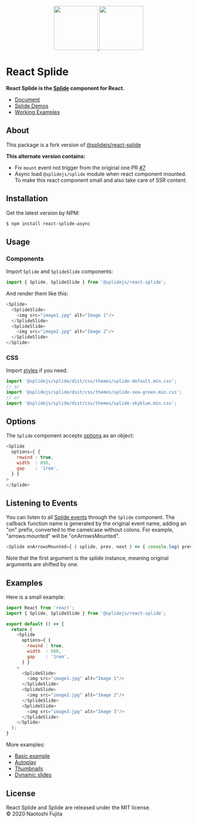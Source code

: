 <p align="center">
    <a href="https://splidejs.com" target="_blank">
        <img width="120px" src="images/splide-logo.png">
    </a>
    <a href="https://reactjs.org/" target="_blank">
        <img width="120px" src="images/react-logo.png">
    </a>
</p>

# React Splide

**React Splide is the [Splide](https://github.com/Splidejs/splide) component for React.**
* [Document](https://splidejs.com/integration-react-splide/)
* [Splide Demos](https://splidejs.com/)
* [Working Examples](https://splidejs.github.io/react-splide/)

## About

This package is a fork version of [@splidejs/react-splide](https://github.com/Splidejs/react-splide)

**This alternate version contains:**
- Fix `mount` event not trigger from the original one PR [#7](https://github.com/Splidejs/react-splide/pull/7/)
- Async load `@splidejs/splide` module when react component mounted. To make this react component small and also take care of SSR content.


## Installation
Get the latest version by NPM:
```bash
$ npm install react-splide-async
```

## Usage
### Components
Import `Splide` and `SplideSlide` components:
```javascript
import { Splide, SplideSlide } from '@splidejs/react-splide';
```
And render them like this:
```javascript
<Splide>
  <SplideSlide>
    <img src="image1.jpg" alt="Image 1"/>
  </SplideSlide>
  <SplideSlide>
    <img src="image2.jpg" alt="Image 2"/>
  </SplideSlide>
</Splide>
```

### CSS
Import [styles](https://splidejs.com/themes/) if you need.
```javascript
import '@splidejs/splide/dist/css/themes/splide-default.min.css';
// or
import '@splidejs/splide/dist/css/themes/splide-sea-green.min.css';
// or
import '@splidejs/splide/dist/css/themes/splide-skyblue.min.css';
```

## Options
The `Splide` component accepts [options](https://splidejs.com/options/) as an object:
```javascript
<Splide
  options={ {
    rewind : true,
    width  : 800,
    gap    : '1rem',
  } }
>
</Splide>
```

## Listening to Events
You can listen to all [Splide events](https://splidejs.com/events/) through the `Splide` component. The callback function name is generated by the original event name, adding an "on" prefix, converted to the camelcase without colons. For example, "arrows:mounted" will be "onArrowsMounted".
```javascript
<Splide onArrowsMounted={ ( splide, prev, next ) => { console.log( prev, next ) } }>
```
Note that the first argument is the splide instance, meaning original arguments are shifted by one.

## Examples
Here is a small example:
```javascript
import React from 'react';
import { Splide, SplideSlide } from '@splidejs/react-splide';

export default () => {
  return (
    <Splide
      options={ {
        rewind : true,
        width  : 800,
        gap    : '1rem',
      } }
    >
      <SplideSlide>
        <img src="image1.jpg" alt="Image 1"/>
      </SplideSlide>
      <SplideSlide>
        <img src="image2.jpg" alt="Image 2"/>
      </SplideSlide>
      <SplideSlide>
        <img src="image3.jpg" alt="Image 3"/>
      </SplideSlide>
    </Splide>
  );
}
```
More examples:
* [Basic example](https://github.com/Splidejs/react-splide/blob/master/examples/src/js/components/BasicExample.jsx)
* [Autoplay](https://github.com/Splidejs/react-splide/blob/master/examples/src/js/components/AutoplayExample.jsx)
* [Thumbnails](https://github.com/Splidejs/react-splide/blob/master/examples/src/js/components/ThumbnailsExample.jsx)
* [Dynamic slides](https://github.com/Splidejs/react-splide/blob/master/examples/src/js/components/DynamicSlidesExample.jsx)

## License
React Splide and Splide are released under the MIT license.  
© 2020 Naotoshi Fujita